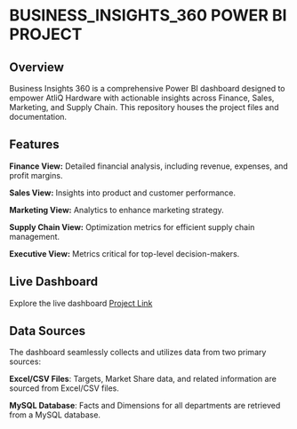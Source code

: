 # BUSINESS_INSIGHTS_360 POWER BI PROJECT

## Overview
Business Insights 360 is a comprehensive Power BI dashboard designed to empower AtliQ Hardware with actionable insights across Finance, Sales, Marketing, and Supply Chain. This repository houses the project files and documentation.

## Features
**Finance View:** Detailed financial analysis, including revenue, expenses, and profit margins.

**Sales View:** Insights into product and customer performance.

**Marketing View:** Analytics to enhance marketing strategy.

**Supply Chain View:** Optimization metrics for efficient supply chain management.

**Executive View:** Metrics critical for top-level decision-makers.

## Live Dashboard
Explore the live dashboard [Project Link](https://app.powerbi.com/view?r=eyJrIjoiMjNhODQ3YjUtYWRjZS00MWU3LTlhZjctYjBhNzkxZTNkYTVkIiwidCI6ImM2ZTU0OWIzLTVmNDUtNDAzMi1hYWU5LWQ0MjQ0ZGM1YjJjNCJ9)

## Data Sources
The dashboard seamlessly collects and utilizes data from two primary sources:

**Excel/CSV Files**: Targets, Market Share data, and related information are sourced from Excel/CSV files.

**MySQL Database**: Facts and Dimensions for all departments are retrieved from a MySQL database.


